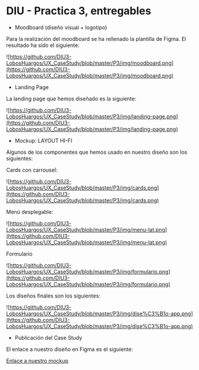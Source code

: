 # DIU - Practica 3, entregables

- Moodboard (diseño visual + logotipo)

Para la realización del moodboard se ha rellenado la plantilla de Figma. El resultado ha sido el siguiente:

![https://github.com/DIU3-LobosHuargos/UX_CaseStudy/blob/master/P3/img/moodboard.png](https://github.com/DIU3-LobosHuargos/UX_CaseStudy/blob/master/P3/img/moodboard.png)

- Landing Page

La landing page que hemos diseñado es la siguiente:

![https://github.com/DIU3-LobosHuargos/UX_CaseStudy/blob/master/P3/img/landing-page.png](https://github.com/DIU3-LobosHuargos/UX_CaseStudy/blob/master/P3/img/landing-page.png)

- Mockup: LAYOUT HI-FI

Algunos de los componentes que hemos usado en nuestro diseño son los siguientes:

  Cards con carrousel:

![https://github.com/DIU3-LobosHuargos/UX_CaseStudy/blob/master/P3/img/cards.png](https://github.com/DIU3-LobosHuargos/UX_CaseStudy/blob/master/P3/img/cards.png)

  Menú desplegable:

![https://github.com/DIU3-LobosHuargos/UX_CaseStudy/blob/master/P3/img/menu-lat.png](https://github.com/DIU3-LobosHuargos/UX_CaseStudy/blob/master/P3/img/menu-lat.png)

  Formulario

![https://github.com/DIU3-LobosHuargos/UX_CaseStudy/blob/master/P3/img/formulario.png](https://github.com/DIU3-LobosHuargos/UX_CaseStudy/blob/master/P3/img/formulario.png)

Los diseños finales son los siguientes:

![https://github.com/DIU3-LobosHuargos/UX_CaseStudy/blob/master/P3/img/dise%C3%B1o-app.png](https://github.com/DIU3-LobosHuargos/UX_CaseStudy/blob/master/P3/img/dise%C3%B1o-app.png)

- Publicación del Case Study

El enlace a nuestro diseño en Figma es el siguiente:

[Enlace a nuestro mockup](https://www.figma.com/proto/6oq9zXWCCuVqn0ctA2yxW8/Arte-hecho-a-mano?node-id=113-185&p=f&t=lj2I8lYf9mGIMqvy-1&scaling=scale-down&content-scaling=fixed&page-id=0%3A1&starting-point-node-id=113%3A185)


